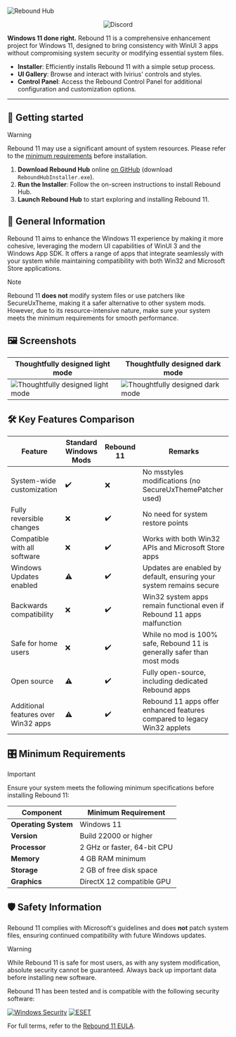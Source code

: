 ![Rebound Hub](https://github.com/user-attachments/assets/d3a0ac8e-f449-4475-9f51-aae1fdc0492e)

<p align="center">
  <!--<a style="text-decoration:none" href="https://github.com/IviriusCommunity/ReboundHub/actions/workflows/ci.yml">
    <img src="https://github.com/IviriusCommunity/ReboundHub/actions/workflows/ci.yml/badge.svg" alt="CI Status" /></a>-->
  <a style="text-decoration:none" href="https://dsc.gg/ivirius">
    <img src="https://img.shields.io/discord/1137161703000375336?label=Discord&color=7289da" alt="Discord" /></a>
</p>

**Windows 11 done right.** Rebound 11 is a comprehensive enhancement project for Windows 11, designed to bring consistency with WinUI 3 apps without compromising system security or modifying essential system files.
- **Installer**: Efficiently installs Rebound 11 with a simple setup process.
- **UI Gallery**: Browse and interact with Ivirius' controls and styles.
- **Control Panel**: Access the Rebound Control Panel for additional configuration and customization options.

---

## 🎁 Getting started

> [!WARNING]
> Rebound 11 may use a significant amount of system resources. Please refer to the [minimum requirements](#minimum-requirements) before installation.

1. **Download Rebound Hub** online [on GitHub](https://github.com/IviriusCommunity/ReboundHub/releases/latest) (download `ReboundHubInstaller.exe`).
2. **Run the Installer**: Follow the on-screen instructions to install Rebound Hub.
3. **Launch Rebound Hub** to start exploring and installing Rebound 11.

## 🤔 General Information

Rebound 11 aims to enhance the Windows 11 experience by making it more cohesive, leveraging the modern UI capabilities of WinUI 3 and the Windows App SDK. It offers a range of apps that integrate seamlessly with your system while maintaining compatibility with both Win32 and Microsoft Store applications.

> [!NOTE]
> Rebound 11 **does not** modify system files or use patchers like SecureUxTheme, making it a safer alternative to other system mods. However, due to its resource-intensive nature, make sure your system meets the minimum requirements for smooth performance.

## 🖼️ Screenshots

Thoughtfully designed light mode | Thoughtfully designed dark mode
---|---
![Thoughtfully designed light mode](https://github.com/user-attachments/assets/d87e9fc1-fe1c-461a-a128-6e970b45d9a0)|![Thoughtfully designed dark mode](https://github.com/user-attachments/assets/b578a82d-6386-46cf-b395-0f98e75fbb8a)

## 🛠️ Key Features Comparison

| **Feature**                  | **Standard Windows Mods** | **Rebound 11**         | **Remarks** |
|------------------------------|---------------------------|------------------------|-------------|
| System-wide customization     | ✔️                         | ❌                      | No msstyles modifications (no SecureUxThemePatcher used) |
| Fully reversible changes      | ❌                         | ✔️                      | No need for system restore points |
| Compatible with all software  | ❌                         | ✔️                      | Works with both Win32 APIs and Microsoft Store apps |
| Windows Updates enabled       | ⚠️                         | ✔️                      | Updates are enabled by default, ensuring your system remains secure |
| Backwards compatibility       | ❌                         | ✔️                      | Win32 system apps remain functional even if Rebound 11 apps malfunction |
| Safe for home users           | ❌                         | ✔️                      | While no mod is 100% safe, Rebound 11 is generally safer than most mods |
| Open source                   | ⚠️                         | ✔️                      | Fully open-source, including dedicated Rebound apps |
| Additional features over Win32 apps | ⚠️                  | ✔️                      | Rebound 11 apps offer enhanced features compared to legacy Win32 applets |

## 🎛️ Minimum Requirements

> [!IMPORTANT]
> Ensure your system meets the following minimum specifications before installing Rebound 11:

| **Component**  | **Minimum Requirement**       |
|----------------|-------------------------------|
| **Operating System** | Windows 11 |
| **Version**    | Build 22000 or higher          |
| **Processor**  | 2 GHz or faster, 64-bit CPU    |
| **Memory**     | 4 GB RAM minimum               |
| **Storage**    | 2 GB of free disk space        |
| **Graphics**   | DirectX 12 compatible GPU      |

## 🛡️ Safety Information

Rebound 11 complies with Microsoft's guidelines and does **not** patch system files, ensuring continued compatibility with future Windows updates.

> [!WARNING]
> While Rebound 11 is safe for most users, as with any system modification, absolute security cannot be guaranteed. Always back up important data before installing new software.

Rebound 11 has been tested and is compatible with the following security software:

[![Windows Security](https://img.shields.io/badge/Windows%20Security-4466FF?style=flat)](https://www.microsoft.com/windows/comprehensive-security?r=1)
[![ESET](https://img.shields.io/badge/ESET-22BBCC?style=flat)](https://www.eset.com/)

For full terms, refer to the [Rebound 11 EULA](https://ivirius.vercel.app/eula).
